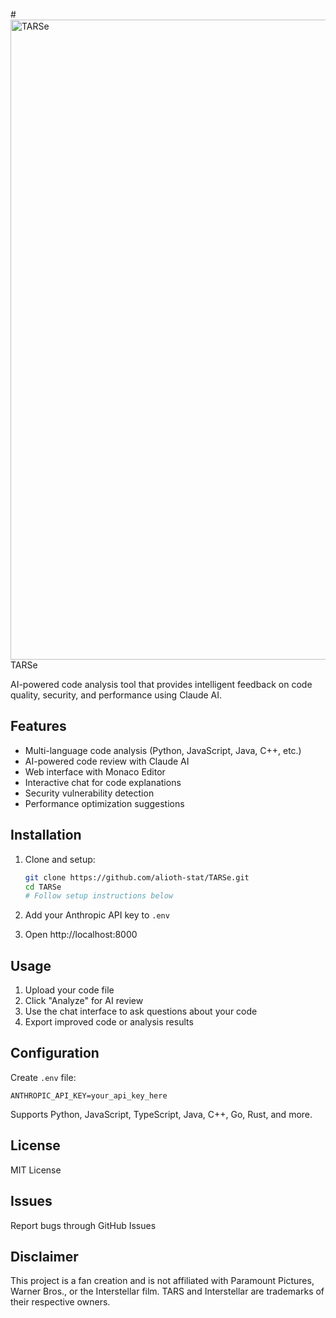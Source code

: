 #<img width="1024" height="1024" alt="TARSe" src="https://github.com/user-attachments/assets/9862b75a-2842-4704-b251-ce5aa0d41c20" />
 TARSe

AI-powered code analysis tool that provides intelligent feedback on code quality, security, and performance using Claude AI.

## Features

- Multi-language code analysis (Python, JavaScript, Java, C++, etc.)
- AI-powered code review with Claude AI
- Web interface with Monaco Editor
- Interactive chat for code explanations
- Security vulnerability detection
- Performance optimization suggestions

## Installation

1. Clone and setup:
   ```bash
   git clone https://github.com/alioth-stat/TARSe.git
   cd TARSe
   # Follow setup instructions below
   ```

2. Add your Anthropic API key to `.env`

3. Open http://localhost:8000


## Usage

1. Upload your code file
2. Click "Analyze" for AI review
3. Use the chat interface to ask questions about your code
4. Export improved code or analysis results

## Configuration

Create `.env` file:
```env
ANTHROPIC_API_KEY=your_api_key_here
```

Supports Python, JavaScript, TypeScript, Java, C++, Go, Rust, and more.



## License

MIT License

## Issues

Report bugs through GitHub Issues

## Disclaimer  

This project is a fan creation and is not affiliated with Paramount Pictures, Warner Bros., or the Interstellar film. TARS and Interstellar are trademarks of their respective owners.  
